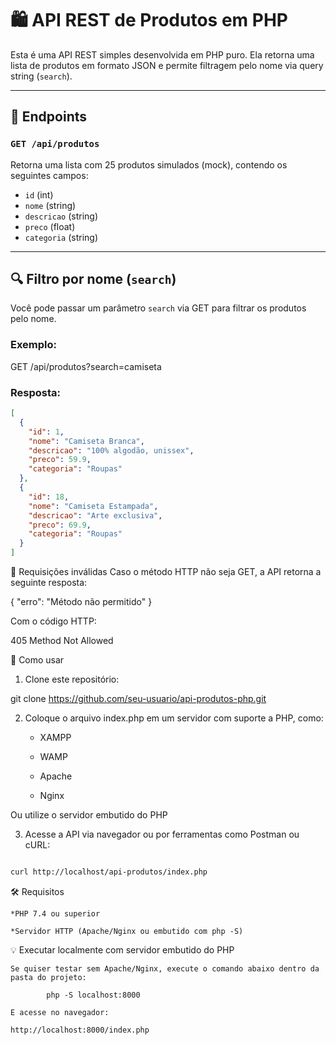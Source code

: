 # 🛍️ API REST de Produtos em PHP

Esta é uma API REST simples desenvolvida em PHP puro. Ela retorna uma lista de produtos em formato JSON e permite filtragem pelo nome via query string (`search`).

---

## 📌 Endpoints

### `GET /api/produtos`

Retorna uma lista com 25 produtos simulados (mock), contendo os seguintes campos:

- `id` (int)
- `nome` (string)
- `descricao` (string)
- `preco` (float)
- `categoria` (string)

---

## 🔍 Filtro por nome (`search`)

Você pode passar um parâmetro `search` via GET para filtrar os produtos pelo nome.

### Exemplo:

GET /api/produtos?search=camiseta


### Resposta:
```json
[
  {
    "id": 1,
    "nome": "Camiseta Branca",
    "descricao": "100% algodão, unissex",
    "preco": 59.9,
    "categoria": "Roupas"
  },
  {
    "id": 18,
    "nome": "Camiseta Estampada",
    "descricao": "Arte exclusiva",
    "preco": 69.9,
    "categoria": "Roupas"
  }
]
```

🚫 Requisições inválidas
Caso o método HTTP não seja GET, a API retorna a seguinte resposta:



{
  "erro": "Método não permitido"
}


Com o código HTTP:



405 Method Not Allowed



🚀 Como usar

1. Clone este repositório:


git clone https://github.com/seu-usuario/api-produtos-php.git



2. Coloque o arquivo index.php em um servidor com suporte a PHP, como:

    * XAMPP

    * WAMP

    * Apache    

    * Nginx

Ou utilize o servidor embutido do PHP


3. Acesse a API via navegador ou por ferramentas como Postman ou cURL:

```bash

curl http://localhost/api-produtos/index.php

```

🛠 Requisitos

    *PHP 7.4 ou superior

    *Servidor HTTP (Apache/Nginx ou embutido com php -S)

💡 Executar localmente com servidor embutido do PHP

    Se quiser testar sem Apache/Nginx, execute o comando abaixo dentro da pasta do projeto:
      
            php -S localhost:8000
      
    E acesse no navegador:

    http://localhost:8000/index.php

